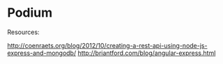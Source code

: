 Podium
======

Resources:

http://coenraets.org/blog/2012/10/creating-a-rest-api-using-node-js-express-and-mongodb/
http://briantford.com/blog/angular-express.html
